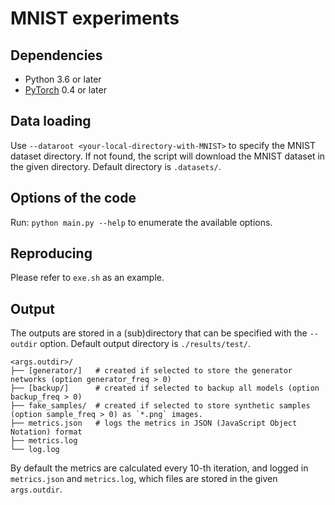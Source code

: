 # MNIST experiments

## Dependencies
- Python 3.6 or later
- [PyTorch](https://pytorch.org/) 0.4 or later

## Data loading
Use `--dataroot <your-local-directory-with-MNIST>` to specify the MNIST dataset directory. 
If not found, the script will download the MNIST dataset in the given directory. 
Default directory is `.datasets/`.

## Options of the code
Run: `python main.py --help` to enumerate the available options.

## Reproducing
Please refer to `exe.sh` as an example.

## Output
The outputs are stored in a (sub)directory that can be specified with the `--outdir` option.
Default output directory is `./results/test/`.

```
<args.outdir>/
├── [generator/]   # created if selected to store the generator networks (option generator_freq > 0)
├── [backup/]      # created if selected to backup all models (option backup_freq > 0)
├── fake_samples/  # created if selected to store synthetic samples (option sample_freq > 0) as `*.png` images.
├── metrics.json   # logs the metrics in JSON (JavaScript Object Notation) format
├── metrics.log
└── log.log 
```

By default the metrics are calculated every 10-th iteration, 
and logged in `metrics.json` and `metrics.log`, which files are stored in the given `args.outdir`.
